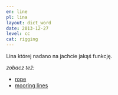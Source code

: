 ```yaml
---
en: line
pl: lina
layout: dict_word
date: 2013-12-27
level: cc
cat: rigging
---
```


Lina której nadano na jachcie jakąś funkcję.


*zobacz też:*

* [rope](/dict/rope.html)
* [mooring lines](/dict/mooring-lines.html)
